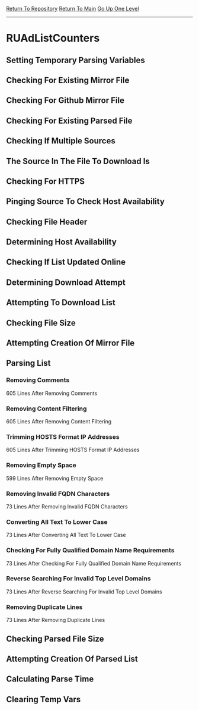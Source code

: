 [Return To Repository](https://github.com/deathbybandaid/piholeparser/)
[Return To Main](https://github.com/deathbybandaid/piholeparser/blob/master/RecentRunLogs/Mainlog.md)
[Go Up One Level](https://github.com/deathbybandaid/piholeparser/blob/master/RecentRunLogs/TopLevelScripts/30-Processing-Blacklists.md)
____________________________________
# RUAdListCounters
## Setting Temporary Parsing Variables
## Checking For Existing Mirror File
## Checking For Github Mirror File
## Checking For Existing Parsed File
## Checking If Multiple Sources
## The Source In The File To Download Is
## Checking For HTTPS
## Pinging Source To Check Host Availability
## Checking File Header
## Determining Host Availability
## Checking If List Updated Online
## Determining Download Attempt
## Attempting To Download List
## Checking File Size
## Attempting Creation Of Mirror File
## Parsing List
### Removing Comments
605 Lines After Removing Comments
### Removing Content Filtering
605 Lines After Removing Content Filtering
### Trimming HOSTS Format IP Addresses
605 Lines After Trimming HOSTS Format IP Addresses
### Removing Empty Space
599 Lines After Removing Empty Space
### Removing Invalid FQDN Characters
73 Lines After Removing Invalid FQDN Characters
### Converting All Text To Lower Case
73 Lines After Converting All Text To Lower Case
### Checking For Fully Qualified Domain Name Requirements
73 Lines After Checking For Fully Qualified Domain Name Requirements
### Reverse Searching For Invalid Top Level Domains
73 Lines After Reverse Searching For Invalid Top Level Domains
### Removing Duplicate Lines
73 Lines After Removing Duplicate Lines
## Checking Parsed File Size
## Attempting Creation Of Parsed List
## Calculating Parse Time
## Clearing Temp Vars
